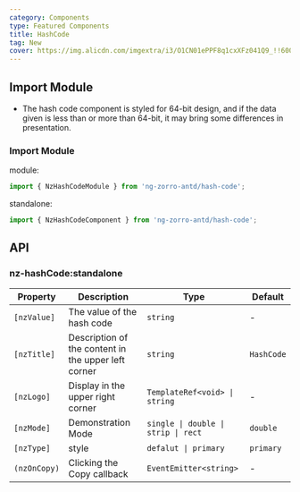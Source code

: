 ```yaml
---
category: Components
type: Featured Components
title: HashCode
tag: New
cover: https://img.alicdn.com/imgextra/i3/O1CN01ePPF8q1cxXFz041Q9_!!6000000003667-0-tps-172-57.jpg
---
```


## Import Module

- The hash code component is styled for 64-bit design, and if the data given is less than or more than 64-bit, it may bring some differences in presentation.

### Import Module

module:
```ts
import { NzHashCodeModule } from 'ng-zorro-antd/hash-code';
```
standalone:
```ts
import { NzHashCodeComponent } from 'ng-zorro-antd/hash-code';
```

## API

### nz-hashCode:standalone

| Property              | Description                                         | Type                            | Default   |
| -------------- |-----------------------------------------------------|-------------------------------------|------------|
| `[nzValue]`    | The value of the hash code                          | `string`                            | -          |
| `[nzTitle]`    | Description of the content in the upper left corner | `string`                            | `HashCode` |
| `[nzLogo]` | Display in the upper right corner                   | `TemplateRef<void> \| string`       | -          |
| `[nzMode]`     | Demonstration Mode               | `single \| double \| strip \| rect` | `double`   |
| `[nzType]`  | style             | `defalut \| primary`                | `primary`  |
| `(nzOnCopy)`  | Clicking the Copy callback            | `EventEmitter<string>`              | -          |
